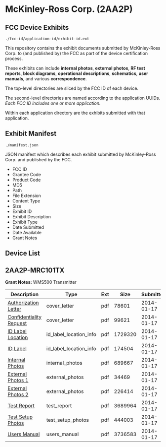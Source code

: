 # McKinley-Ross Corp. (2AA2P)
## FCC Device Exhibits

```
./fcc-id/application-id/exhibit-id.ext
```

This repository contains the exhibit documents submitted by McKinley-Ross Corp. to (and published by) the FCC as part of the device certification process.

These exhibits can include **internal photos**, **external photos**, **RF test reports**, **block diagrams**, **operational descriptions**, **schematics**, **user manuals**, and various **correspondence**.

The top-level directories are sliced by the FCC ID of each device.

The second-level directories are named according to the application UUIDs. *Each FCC ID includes one or more application.*

Within each application directory are the exhibits submitted with that application. 

## Exhibit Manifest

```
./manifest.json
```

JSON manifest which describes each exhibit submitted by McKinley-Ross Corp. and published by the FCC.

- FCC ID
- Grantee Code
- Product Code
- MD5
- Path
- File Extension
- Content Type
- Size
- Exhibit ID
- Exhibit Description
- Exhibit Type
- Date Submitted
- Date Available
- Grant Notes

## Device List
## 2AA2P-MRC101TX
**Grant Notes:** WMS500 Transmitter

| Description | Type | Ext | Size | Submitted | Available |
| ----------- | ---- | --- | ---- | --------- | --------- |
| [Authorization Letter](2AA2P-MRC101TX/e15920015cdbb337998ccc4b463069f8/2169466.pdf) | cover_letter | pdf | 78601 | 2014-01-17 | 2014-01-17 |
| [Confidentiality Request](2AA2P-MRC101TX/e15920015cdbb337998ccc4b463069f8/2169467.pdf) | cover_letter | pdf | 99621 | 2014-01-17 | 2014-01-17 |
| [ID Label Location](2AA2P-MRC101TX/e15920015cdbb337998ccc4b463069f8/2169471.pdf) | id_label_location_info | pdf | 1729320 | 2014-01-17 | 2014-01-17 |
| [ID Label](2AA2P-MRC101TX/e15920015cdbb337998ccc4b463069f8/2169470.pdf) | id_label_location_info | pdf | 174504 | 2014-01-17 | 2014-01-17 |
| [Internal Photos](2AA2P-MRC101TX/e15920015cdbb337998ccc4b463069f8/2169472.pdf) | internal_photos | pdf | 689667 | 2014-01-17 | 2014-01-17 |
| [External Photos 1](2AA2P-MRC101TX/e15920015cdbb337998ccc4b463069f8/2169468.pdf) | external_photos | pdf | 34469 | 2014-01-17 | 2014-01-17 |
| [External Photos 2](2AA2P-MRC101TX/e15920015cdbb337998ccc4b463069f8/2169469.pdf) | external_photos | pdf | 226414 | 2014-01-17 | 2014-01-17 |
| [Test Report](2AA2P-MRC101TX/e15920015cdbb337998ccc4b463069f8/2169485.pdf) | test_report | pdf | 3689964 | 2014-01-17 | 2014-01-17 |
| [Test Setup Photos](2AA2P-MRC101TX/e15920015cdbb337998ccc4b463069f8/2169486.pdf) | test_setup_photos | pdf | 444003 | 2014-01-17 | 2014-01-17 |
| [Users Manual](2AA2P-MRC101TX/e15920015cdbb337998ccc4b463069f8/2169487.pdf) | users_manual | pdf | 3736583 | 2014-01-17 | 2014-01-17 |
